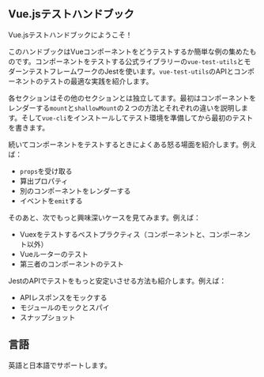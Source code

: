 ## Vue.jsテストハンドブック

Vue.jsテストハンドブックにようこそ！

このハンドブックはVueコンポーネントをどうテストするか簡単な例の集めたものです。コンポーネントをテストする公式ライブラリーの`vue-test-utils`とモダーンテストフレームワークのJestを使います。`vue-test-utils`のAPIとコンポーネントのテストの最適な実践を紹介します。

各セクションはその他のセクションとは独立してます。最初はコンポーネントをレンダーする`mount`と`shallowMount`の２つの方法とそれぞれの違いを説明します。そして`vue-cli`をインストールしてテスト環境を準備してから最初のテストを書きます。

続いてコンポーネントをテストするときによくある怒る場面を紹介します。例えば：

- `props`を受け取る
- 算出プロパティ
- 別のコンポーネントをレンダーする
- イベントを`emit`する


そのあと、次でもっと興味深いケースを見てみます。例えば：

- Vuexをテストするベストプラクティス（コンポーネントと、コンポーネント以外）
- Vueルーターのテスト
- 第三者のコンポーネントのテスト

JestのAPIでテストをもっと安定いさせる方法も紹介します。例えば：

- APIレスポンスをモックする
- モジュールのモックとスパイ
- スナップショット

## 言語

英語と日本語でサポートします。
